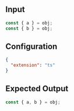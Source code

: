
## Input
```javascript input
const { a } = obj;
const { b } = obj;
```

## Configuration
```json configuration
{
  "extension": "ts"
}
```

## Expected Output
```javascript expected output
const { a, b } = obj;
```
